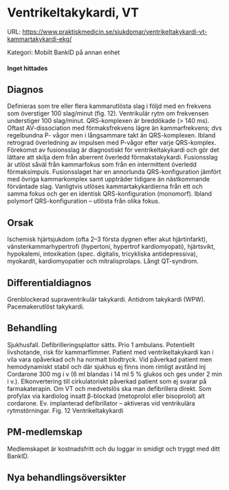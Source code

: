 # Ventrikeltakykardi, VT

URL: https://www.praktiskmedicin.se/sjukdomar/ventrikeltakykardi-vt-kammartakykardi-ekg/



Kategori: Mobilt BankID på annan enhet

#### Inget hittades

## Diagnos

Definieras som tre eller flera kammarutlösta slag i följd med en frekvens som överstiger 100 slag/minut (fig. 12). Ventrikulär rytm om frekvensen understiger 100 slag/minut. QRS-komplexen är breddökade (> 140 ms). Oftast AV-dissociation med förmaksfrekvens lägre än kammarfrekvens; dvs regelbundna P- vågor men i långsammare takt än QRS-komplexen. Ibland retrograd överledning av impulsen med P-vågor efter varje QRS-komplex. Förekomst av fusionsslag är diagnostiskt för ventrikeltakykardi och gör det lättare att skilja dem från aberrent överledd förmakstakykardi. Fusionsslag är utlöst såväl från kammarfokus som från en intermittent överledd förmaksimpuls. Fusionsslaget har en annorlunda QRS-konfiguration jämfört med övriga kammarkomplex samt uppträder tidigare än nästkommande förväntade slag. Vanligtvis utlöses kammartakykardierna från ett och samma fokus och ger en identisk QRS-konfiguration (monomorf). Ibland polymorf QRS-konfiguration – utlösta från olika fokus.

## Orsak

Ischemisk hjärtsjukdom (ofta 2–3 första dygnen efter akut hjärtinfarkt), vänsterkammarhypertrofi (hypertoni, hypertrof kardiomyopati), hjärtsvikt, hypokalemi, intoxikation (spec. digitalis, tricykliska antidepressiva), myokardit, kardiomyopatier och mitralisprolaps. Långt QT-syndrom.

## Differentialdiagnos

Grenblockerad supraventrikulär takykardi. Antidrom takykardi (WPW). Pacemakerutlöst takykardi.

## Behandling

Sjukhusfall. Defibrilleringsplattor sätts. Prio 1 ambulans. Potentiellt livshotande, risk för kammarflimmer. Patient med ventrikeltakykardi kan i vila vara opåverkad och ha normalt blodtryck. Vid påverkad patient men hemodynamiskt stabil och där sjukhus ej finns inom rimligt avstånd inj Cordarone 300 mg i v (6 ml blandas i 14 ml 5 % glukos och ges under 2 min i v.). Elkonvertering till cirkulatoriskt påverkad patient som ej svarar på farmakaterapin. Om VT och medvetslös ska man defibrillera direkt. Som profylax via kardiolog insatt β-blockad (metoprolol eller bisoprolol) alt cordarone. Ev. implanterad defibrillator – aktiveras vid ventrikulära rytmstörningar.
Fig. 12 Ventrikeltakykardi

## PM-medlemskap

Medlemskapet är kostnadsfritt och du loggar in smidigt och tryggt med ditt BankID.

## Nya behandlingsöversikter

